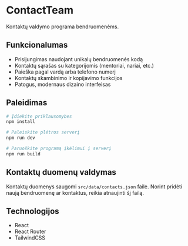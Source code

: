 # ContactTeam

Kontaktų valdymo programa bendruomenėms.

## Funkcionalumas

- Prisijungimas naudojant unikalų bendruomenės kodą
- Kontaktų sąrašas su kategorijomis (mentoriai, nariai, etc.)
- Paieška pagal vardą arba telefono numerį
- Kontaktų skambinimo ir kopijavimo funkcijos
- Patogus, modernaus dizaino interfeisas

## Paleidimas

```bash
# Įdiekite priklausomybes
npm install

# Paleiskite plėtros serverį
npm run dev

# Paruoškite programą įkėlimui į serverį
npm run build
```

## Kontaktų duomenų valdymas

Kontaktų duomenys saugomi `src/data/contacts.json` faile. Norint pridėti naują bendruomenę ar kontaktus, reikia atnaujinti šį failą.

## Technologijos

- React
- React Router
- TailwindCSS 